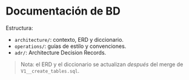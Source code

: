 # Documentación de BD
Estructura:
- `architecture/`: contexto, ERD y diccionario.
- `operations/`: guías de estilo y convenciones.
- `adr/`: Architecture Decision Records.

> Nota: el ERD y el diccionario se actualizan *después* del merge de `V1__create_tables.sql`.
